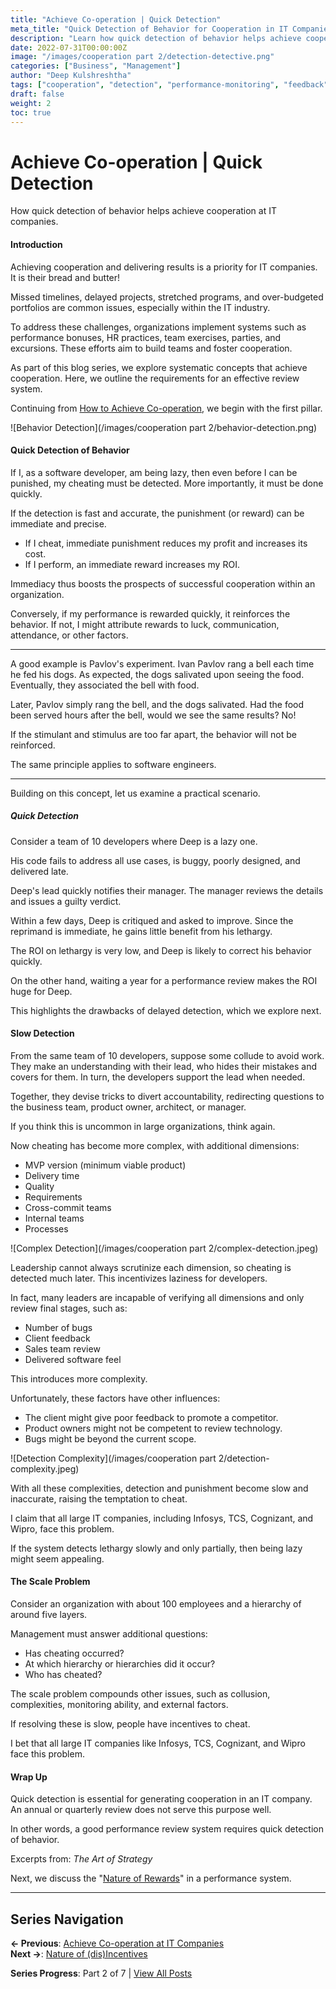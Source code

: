 ```yaml
---
title: "Achieve Co-operation | Quick Detection"
meta_title: "Quick Detection of Behavior for Cooperation in IT Companies"
description: "Learn how quick detection of behavior helps achieve cooperation at IT companies through immediate feedback and effective performance monitoring systems."
date: 2022-07-31T00:00:00Z
image: "/images/cooperation part 2/detection-detective.png"
categories: ["Business", "Management"]
author: "Deep Kulshreshtha"
tags: ["cooperation", "detection", "performance-monitoring", "feedback"]
draft: false
weight: 2
toc: true
---
```


# Achieve Co-operation | Quick Detection

How quick detection of behavior helps achieve cooperation at IT companies.

#### Introduction

Achieving cooperation and delivering results is a priority for IT companies. It is their bread and butter!

Missed timelines, delayed projects, stretched programs, and over-budgeted portfolios are common issues, especially within the IT industry.

To address these challenges, organizations implement systems such as performance bonuses, HR practices, team exercises, parties, and excursions. These efforts aim to build teams and foster cooperation.

As part of this blog series, we explore systematic concepts that achieve cooperation. Here, we outline the requirements for an effective review system.

Continuing from [How to Achieve Co-operation](/blog/series/cooperation-part-2/cooperation-it-company/), we begin with the first pillar.

![Behavior Detection](/images/cooperation part 2/behavior-detection.png)

#### Quick Detection of Behavior

If I, as a software developer, am being lazy, then even before I can be punished, my cheating must be detected. More importantly, it must be done quickly.

If the detection is fast and accurate, the punishment (or reward) can be immediate and precise.

- If I cheat, immediate punishment reduces my profit and increases its cost.
- If I perform, an immediate reward increases my ROI.

Immediacy thus boosts the prospects of successful cooperation within an organization.

Conversely, if my performance is rewarded quickly, it reinforces the behavior. If not, I might attribute rewards to luck, communication, attendance, or other factors.

---

A good example is Pavlov's experiment. Ivan Pavlov rang a bell each time he fed his dogs. As expected, the dogs salivated upon seeing the food. Eventually, they associated the bell with food.

Later, Pavlov simply rang the bell, and the dogs salivated. Had the food been served hours after the bell, would we see the same results? No!

If the stimulant and stimulus are too far apart, the behavior will not be reinforced.

The same principle applies to software engineers.

---

Building on this concept, let us examine a practical scenario.

##### Quick Detection

Consider a team of 10 developers where Deep is a lazy one.

His code fails to address all use cases, is buggy, poorly designed, and delivered late.

Deep's lead quickly notifies their manager. The manager reviews the details and issues a guilty verdict.

Within a few days, Deep is critiqued and asked to improve. Since the reprimand is immediate, he gains little benefit from his lethargy.

The ROI on lethargy is very low, and Deep is likely to correct his behavior quickly.

On the other hand, waiting a year for a performance review makes the ROI huge for Deep.

This highlights the drawbacks of delayed detection, which we explore next.

#### Slow Detection

From the same team of 10 developers, suppose some collude to avoid work. They make an understanding with their lead, who hides their mistakes and covers for them. In turn, the developers support the lead when needed.

Together, they devise tricks to divert accountability, redirecting questions to the business team, product owner, architect, or manager.

If you think this is uncommon in large organizations, think again.

Now cheating has become more complex, with additional dimensions:

- MVP version (minimum viable product)
- Delivery time
- Quality
- Requirements
- Cross-commit teams
- Internal teams
- Processes

![Complex Detection](/images/cooperation part 2/complex-detection.jpeg)

Leadership cannot always scrutinize each dimension, so cheating is detected much later. This incentivizes laziness for developers.

In fact, many leaders are incapable of verifying all dimensions and only review final stages, such as:

- Number of bugs
- Client feedback
- Sales team review
- Delivered software feel

This introduces more complexity.

Unfortunately, these factors have other influences:

- The client might give poor feedback to promote a competitor.
- Product owners might not be competent to review technology.
- Bugs might be beyond the current scope.

![Detection Complexity](/images/cooperation part 2/detection-complexity.jpeg)

With all these complexities, detection and punishment become slow and inaccurate, raising the temptation to cheat.

I claim that all large IT companies, including Infosys, TCS, Cognizant, and Wipro, face this problem.

If the system detects lethargy slowly and only partially, then being lazy might seem appealing.

#### The Scale Problem

Consider an organization with about 100 employees and a hierarchy of around five layers.

Management must answer additional questions:

- Has cheating occurred?
- At which hierarchy or hierarchies did it occur?
- Who has cheated?

The scale problem compounds other issues, such as collusion, complexities, monitoring ability, and external factors.

If resolving these is slow, people have incentives to cheat.

I bet that all large IT companies like Infosys, TCS, Cognizant, and Wipro face this problem.

#### Wrap Up

Quick detection is essential for generating cooperation in an IT company. An annual or quarterly review does not serve this purpose well.

In other words, a good performance review system requires quick detection of behavior.

Excerpts from: *The Art of Strategy*

Next, we discuss the "[Nature of Rewards](/blog/series/cooperation-part-2/incentives-for-cooperation/)" in a performance system.

---

## Series Navigation

**← Previous**: [Achieve Co-operation at IT Companies](/blog/series/cooperation-part-2/cooperation-it-company/)  
**Next →**: [Nature of (dis)Incentives](/blog/series/cooperation-part-2/incentives-for-cooperation/)

**Series Progress**: Part 2 of 7 | [View All Posts](/blog/series/cooperation-part-2/)
